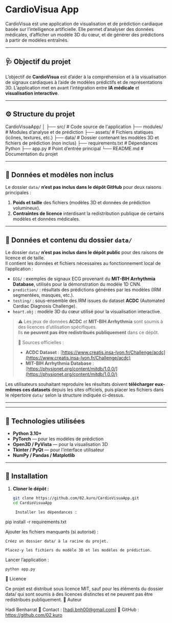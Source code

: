 # CardioVisua App

CardioVisua est une application de visualisation et de prédiction cardiaque basée sur l’intelligence artificielle. 
Elle permet d’analyser des données médicales, d’afficher un modèle 3D du cœur, et de générer des prédictions à partir de modèles entraînés.

---

## 🩺 Objectif du projet

L’objectif de **CardioVisua** est d’aider à la compréhension et à la visualisation de signaux cardiaques à l’aide de modèles prédictifs et de représentations 3D. 
L’application met en avant l’intégration entre **IA médicale** et **visualisation interactive**.

---

## ⚙️ Structure du projet

CardioVisuaApp/
│
├── src/ # Code source de l'application
├── modules/ # Modules d’analyse et de prédiction
├── assets/ # Fichiers statiques (icônes, textures, etc.)
├── data/ # Dossier contenant les modèles 3D et fichiers de prédiction (non inclus)
├── requirements.txt # Dépendances Python
├── app.py # Point d’entrée principal
└── README.md # Documentation du projet


---

## 🚫 Données et modèles non inclus

Le dossier `data/` **n’est pas inclus dans le dépôt GitHub** pour deux raisons principales :

1. **Poids et taille** des fichiers (modèles 3D et données de prédiction volumineux). 
2. **Contraintes de licence** interdisant la redistribution publique de certains modèles et données médicales.

---

## 📂 Données et contenu du dossier `data/`

Le dossier `data/` **n’est pas inclus dans le dépôt public** pour des raisons de licence et de taille.  
Il contient les données et fichiers nécessaires au fonctionnement local de l’application :

- `ECG/` : exemples de signaux ECG provenant du **MIT-BIH Arrhythmia Database**, utilisés pour la démonstration du modèle 1D CNN.  
- `prediction/` : résultats des prédictions générées par les modèles (IRM segmentées, masques, etc.).  
- `testing/` : sous-ensemble des IRM issues du dataset **ACDC** (Automated Cardiac Diagnosis Challenge).  
- `heart.obj` : modèle 3D du cœur utilisé pour la visualisation interactive.

> ⚠️ Les jeux de données **ACDC** et **MIT-BIH Arrhythmia** sont soumis à des licences d’utilisation spécifiques.  
> Ils **ne peuvent pas être redistribués publiquement** dans ce dépôt.  
>  
> 🔗 Sources officielles :  
> - **ACDC Dataset** : [https://www.creatis.insa-lyon.fr/Challenge/acdc](https://www.creatis.insa-lyon.fr/Challenge/acdc)  
> - **MIT-BIH Arrhythmia Database** : [https://physionet.org/content/mitdb/1.0.0/](https://physionet.org/content/mitdb/1.0.0/)

Les utilisateurs souhaitant reproduire les résultats doivent **télécharger eux-mêmes ces datasets** depuis les sites officiels, puis placer les fichiers dans le répertoire `data/` selon la structure indiquée ci-dessus.

---

---

## 🧠 Technologies utilisées

- **Python 3.10+**
- **PyTorch** — pour les modèles de prédiction
- **Open3D / PyVista** — pour la visualisation 3D
- **Tkinter / PyQt** — pour l’interface utilisateur
- **NumPy / Pandas / Matplotlib**

---

## 🚀 Installation

1. **Cloner le dépôt :**
   ```bash
   git clone https://github.com/02.kuro/CardioVisuaApp.git
   cd CardioVisuaApp

    Installer les dépendances :

pip install -r requirements.txt

Ajouter les fichiers manquants (si autorisé) :

    Créez un dossier data/ à la racine du projet.

    Placez-y les fichiers du modèle 3D et les modèles de prédiction.

Lancer l’application :

    python app.py

📘 Licence

Ce projet est distribué sous licence MIT, sauf pour les éléments du dossier data/ qui sont soumis à des licences distinctes et ne peuvent pas être redistribués publiquement.
👤 Auteur

Hadi Benharrat
📧 Contact : [hadi.bnh00@gmail.com]
🧩 GitHub : https://github.com/02.kuro

